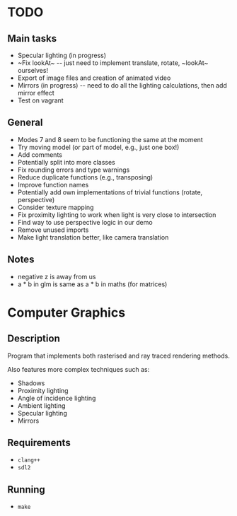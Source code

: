 # TODO
## Main tasks
- Specular lighting (in progress)
- ~Fix lookAt~ -- just need to implement translate, rotate, ~lookAt~ ourselves!
- Export of image files and creation of animated video
- Mirrors (in progress) -- need to do all the lighting calculations, then add mirror effect
- Test on vagrant
## General
- Modes 7 and 8 seem to be functioning the same at the moment
- Try moving model (or part of model, e.g., just one box!)
- Add comments
- Potentially split into more classes
- Fix rounding errors and type warnings
- Reduce duplicate functions (e.g., transposing)
- Improve function names
- Potentially add own implementations of trivial functions (rotate, perspective)
- Consider texture mapping
- Fix proximity lighting to work when light is very close to intersection
- Find way to use perspective logic in our demo
- Remove unused imports
- Make light translation better, like camera translation

## Notes
- negative z is away from us
- a * b in glm is same as a * b in maths (for matrices)

# Computer Graphics
## Description
Program that implements both rasterised and ray traced rendering methods.

Also features more complex techniques such as:
- Shadows 
- Proximity lighting 
- Angle of incidence lighting 
- Ambient lighting 
- Specular lighting 
- Mirrors

## Requirements
- `clang++`
- `sdl2`

## Running
- `make`
